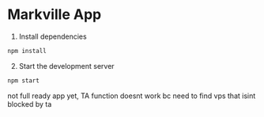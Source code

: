 # Markville App 

1. Install dependencies
```bash
npm install
```

2. Start the development server
```bash
npm start
```

not full ready app yet, TA function doesnt work bc need to find vps that isint blocked by ta
